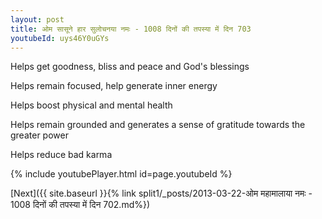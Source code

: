 ```yaml
---
layout: post
title: ओम सासूने हार सुलोचनया नमः - 1008 दिनों की तपस्या में दिन 703
youtubeId: uys46Y0uGYs
---
```

 
 
Helps get goodness, bliss and peace and God's blessings
 
Helps remain focused, help generate inner energy 
 
Helps boost physical and mental health 
 
Helps remain grounded and generates a sense of gratitude towards the greater power 
 
Helps reduce bad karma
 
 
 
 


{% include youtubePlayer.html id=page.youtubeId %}
 
[Next]({{ site.baseurl }}{% link  split1/_posts/2013-03-22-ओम महामालाया नमः - 1008 दिनों की तपस्या में दिन 702.md%})
 
